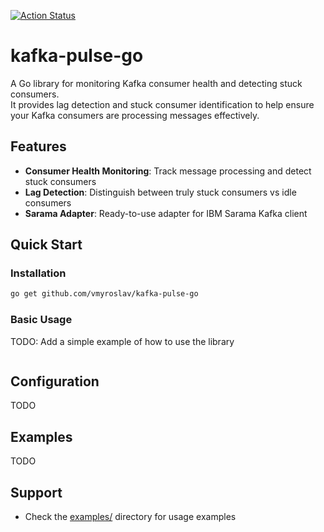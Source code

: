 [![Action Status](https://github.com/vmyroslav/kafka-pulse-go/actions/workflows/ci.yaml/badge.svg)](https://github.com/vmyroslav/kafka-pulse-go/actions/workflows/ci.yaml)

# kafka-pulse-go

A Go library for monitoring Kafka consumer health and detecting stuck consumers. \
It provides lag detection and stuck consumer identification to help ensure your Kafka consumers are processing messages effectively.

## Features

- **Consumer Health Monitoring**: Track message processing and detect stuck consumers
- **Lag Detection**: Distinguish between truly stuck consumers vs idle consumers
- **Sarama Adapter**: Ready-to-use adapter for IBM Sarama Kafka client

## Quick Start

### Installation

```bash
go get github.com/vmyroslav/kafka-pulse-go
```

### Basic Usage

TODO: Add a simple example of how to use the library

```go
```

## Configuration

TODO


## Examples

TODO

## Support

- Check the [examples/](examples/) directory for usage examples